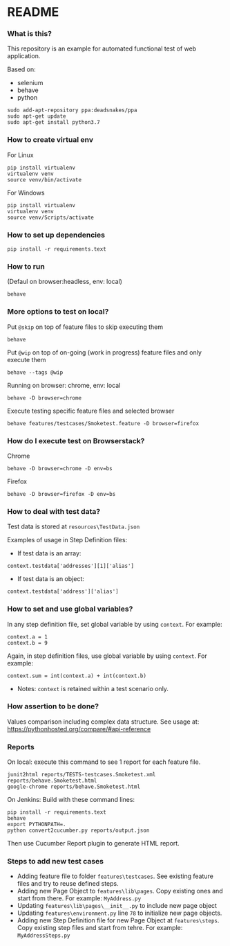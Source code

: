 # README #

### What is this? ###

This repository is an example for automated functional test of web application.

Based on:
- selenium
- behave
- python

```
sudo add-apt-repository ppa:deadsnakes/ppa
sudo apt-get update
sudo apt-get install python3.7
```

### How to create virtual env
For Linux
```
pip install virtualenv
virtualenv venv
source venv/bin/activate
```

For Windows
```
pip install virtualenv
virtualenv venv
source venv/Scripts/activate
```

### How to set up dependencies
```
pip install -r requirements.text
```

### How to run
(Defaul on browser:headless, env: local)
```
behave
```

### More options to test on local?
Put `@skip` on top of feature files to skip executing them
```
behave
```

Put `@wip` on top of on-going (work in progress) feature files and only execute them
```
behave --tags @wip
```

Running on browser: chrome, env: local
```
behave -D browser=chrome
```

Execute testing specific feature files and selected browser
```
behave features/testcases/Smoketest.feature -D browser=firefox
```

### How do I execute test on Browserstack?
Chrome
```
behave -D browser=chrome -D env=bs
```
Firefox
```
behave -D browser=firefox -D env=bs
```

### How to deal with test data?
Test data is stored at `resources\TestData.json`

Examples of usage in Step Definition files:
- If test data is an array:
```
context.testdata['addresses'][1]['alias']
```
- If test data is an object:
```
context.testdata['address']['alias']
```

### How to set and use global variables?
In any step definition file, set global variable by using `context`. For example:
```
context.a = 1
context.b = 9
```
Again, in step definition files, use global variable by using `context`. For example:
```
context.sum = int(context.a) + int(context.b)
```
* Notes: `context` is retained within a test scenario only.

### How assertion to be done?
Values comparison including complex data structure. See usage at:
https://pythonhosted.org/compare/#api-reference

### Reports
On local: execute this command to see 1 report for each feature file.
```
junit2html reports/TESTS-testcases.Smoketest.xml reports/behave.Smoketest.html
google-chrome reports/behave.Smoketest.html
```
On Jenkins: Build with these command lines:
```
pip install -r requirements.text
behave
export PYTHONPATH=.
python convert2cucumber.py reports/output.json
```
Then use Cucumber Report plugin to generate HTML report.

### Steps to add new test cases
- Adding feature file to folder `features\testcases`. See existing feature files and try to reuse defined steps.
- Adding new Page Object to `features\lib\pages`. Copy existing ones and start from there. For example: `MyAddress.py`
- Updating `features\lib\pages\__init__.py` to include new page object
- Updating `features\environment.py` line `78` to initialize new page objects.
- Adding new Step Definition file for new Page Object at `features\steps`. Copy existing step files and start from tehre. For example: `MyAddressSteps.py`
